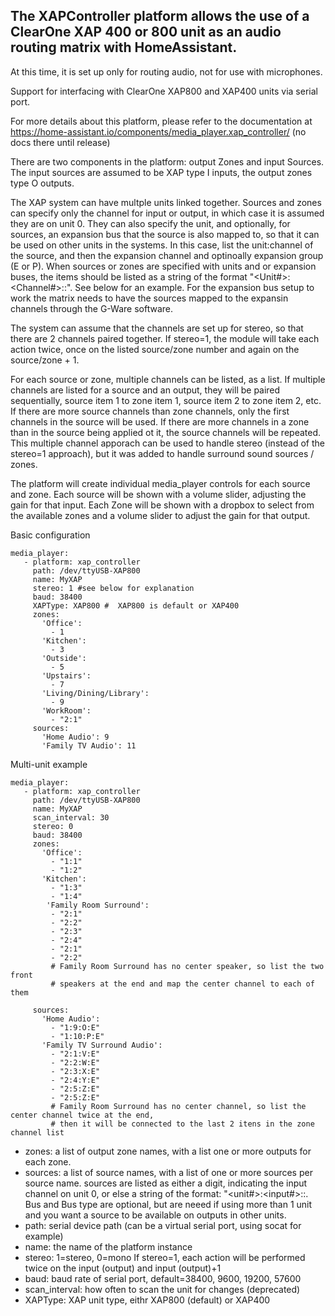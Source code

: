 ## The XAPController platform allows the use of a ClearOne XAP 400 or 800 unit as an audio routing matrix with HomeAssistant.

At this time, it is set up only for routing audio, not for use with microphones.

Support for interfacing with ClearOne XAP800 and XAP400 units via serial port.

For more details about this platform, please refer to the documentation at
https://home-assistant.io/components/media_player.xap_controller/
(no docs there until release)

There are two components in the platform: output Zones and input Sources.  The input sources are assumed to be XAP type I inputs, the output zones type O outputs. 

The XAP system can have multple units linked together.  Sources and zones can specify only the channel for input or output, in which case it is assumed they are on unit 0.  They can also specify the unit, and optionally, for sources, an expansion bus that the source is also mapped to, so that it can be used on other units in the systems.  In this case, list the unit:channel of the source, and then the expansion channel and optinoally expansion group (E or P).  When sources or zones are specified with units and or expansion buses, the items should be listed as a string of the format "<Unit#>:<Channel#>:<Expansion Bus Channel Letter>:<Expansion BUs Group>".  See below for an example.  For the expansion bus setup to work the matrix needs to have the sources mapped to the expansin channels through the G-Ware software.

The system can assume that the channels are set up for stereo, so that there are 2 channels paired 
together.  If stereo=1, the module will take each action twice, once on the listed source/zone number and again on the source/zone + 1.

For each source or zone, multiple channels can be listed, as a list.  If multiple channels are listed for a source and an output, they will be paired sequentially, source item 1 to zone item 1, source item 2 to zone item 2, etc.  If there are more source channels than zone channels, only the first channels in the source will be used.  If there are more channels in a zone than in the source being applied ot it, the source channels will be repeated.  This multiple channel apporach can be used to handle stereo (instead of the stereo=1 approach), but it was added to handle surround sound sources / zones. 

The platform will create individual media_player controls for each source and zone.  Each source will be shown with a volume slider, adjusting the gain for that input.  Each Zone will be shown with a dropbox to select from the available zones and a volume slider to adjust the gain for that output.

Basic configuration
```
media_player:
   - platform: xap_controller
     path: /dev/ttyUSB-XAP800
     name: MyXAP
     stereo: 1 #see below for explanation
     baud: 38400
     XAPType: XAP800 #  XAP800 is default or XAP400
     zones:
       'Office':
         - 1
       'Kitchen':
         - 3
       'Outside':
         - 5
       'Upstairs':
         - 7
       'Living/Dining/Library':
         - 9
       'WorkRoom':
         - "2:1"
     sources:
       'Home Audio': 9
       'Family TV Audio': 11
```

Multi-unit example
```
media_player:
   - platform: xap_controller
     path: /dev/ttyUSB-XAP800
     name: MyXAP
     scan_interval: 30
     stereo: 0
     baud: 38400
     zones:
       'Office':
         - "1:1"
         - "1:2"
       'Kitchen':
         - "1:3"
         - "1:4"
        'Family Room Surround':
         - "2:1"
         - "2:2"
         - "2:3"
         - "2:4"
         - "2:1"
         - "2:2"
         # Family Room Surround has no center speaker, so list the two front 
         # speakers at the end and map the center channel to each of them

     sources:
       'Home Audio':
         - "1:9:O:E"
         - "1:10:P:E"
       'Family TV Surround Audio':
         - "2:1:V:E"
         - "2:2:W:E"
         - "2:3:X:E"
         - "2:4:Y:E"
         - "2:5:Z:E"
         - "2:5:Z:E"
         # Family Room Surround has no center channel, so list the center channel twice at the end,  
         # then it will be connected to the last 2 itens in the zone channel list
```

* zones: a list of output zone names, with a list one or more outputs for each zone. 
* sources: a list of source names, with a list of one or more sources per source name.
   sources are listed as either a digit, indicating the input channel on unit 0, or else a string of the format:  "<unit#>:<input#>:<bus letter>:<bus type>. Bus and Bus type are optional, but are neeed if using more than 1 unit and you want a source to be available on outputs in other units. 
* path: serial device path (can be a virtual serial port, using socat for example)
* name: the name of the platform instance
* stereo: 1=stereo, 0=mono  If stereo=1, each action will be performed twice on the input (output) and input (output)+1
* baud: baud rate of serial port, default=38400, 9600, 19200, 57600
* scan_interval: how often to scan the unit for changes (deprecated)
* XAPType: XAP unit type, eithr XAP800 (default) or XAP400

